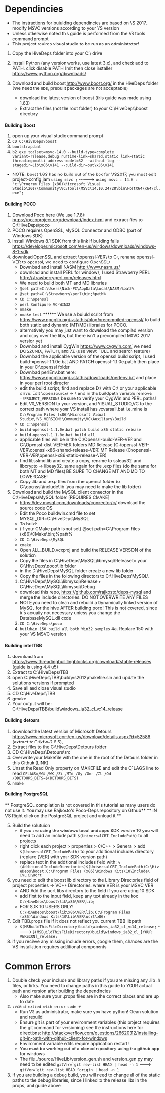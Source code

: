 
# Dependincies
* The instructions for buiulding dependincies are based on VS 2017, modify MSVC versions according to your VS version
* Unless otherwise noted this guide is performed from the VS tools command prompt
* This project reuires visual studio to be run as an administrator!
1. Copy the HiveDeps folder into your C:\ drive

2. Install Python (any version works, use latest 3.x), and check add to PATH. click disable PATH limit then close installer https://www.python.org/downloads/

3. Download and build boost http://www.boost.org/ in the HiveDeps folder (We need the libs, prebuilt packages are not acceptable)
	* download the latest version of boost (this guide was made using 1.63)
	* Extract the files (not the root folder) to your C:\HiveDeps\boost directory

  #### Building Boost
  1. open up your visual studio command prompt
  2. ```CD C:\HiveDeps\boost```
  3. ```bootstrap.bat```
  4. ```b2.exe toolset=msvc-14.0 --build-type=complete variant=release,debug runtime-link=shared,static link=static threading=multi address-model=32 --without-log --stagedir=lib\x86\v141 --build-dir=out\x86\v141```
  * NOTE: boost 1.63 has no build out of the box for VS2017, you must edit project-config.jam
  ```using msvc ;``` -----> ```using msvc : 14.0 : "c:\Program Files (x86)\Microsoft Visual Studio\2017\Community\VC\Tools\MSVC\14.10.24728\bin\HostX64\x64\cl.exe";```

#### Building POCO
1. Download Poco here (We use 1.7.8): https://pocoproject.org/download/index.html and extract files to C:\HiveDeps\poco
2. POCO requires OpenSSL, MySQL Connector and ODBC (part of Windows SDK)
3. install Windows 8.1 SDK from this link if building fails https://developer.microsoft.com/en-us/windows/downloads/windows-8-1-sdk
4. download OpenSSL and extract \openssl-VER\ to C:\, rename openssl-VER to openssl, we need to configure OpenSSL:
    * Download and install NASM http://www.nasm.us/
    * download and install PERL for windows, I used Strawberry PERL http://strawberryperl.com/releases.html
    * We need to build both MT and MD libraries
    * ```@set path=C:\Users\Nick-PC\AppData\Local\NASM;%path%```
    * ```@set path=C:\Strawberry\perl\bin;%path%```
    * ```CD C:\openssl```
    * ```perl Configure VC-WIN32```
    * ```nmake```
    * ```nmake test```
    ****** We use a buiuld script from https://www.npcglib.org/~stathis/blog/precompiled-openssl/ to build both static and dynamic (MT/MD) libraries for POCO.
    * alternatively you may just want to download the compiled version and copy over the libs, but there isn't a precompiled MSVC 2017 version yet
    * Download and install CygWin https://www.cygwin.com/ we need DOS2UNIX, PATCH, and 7Z (use view: FULL and search feature)
    * Download the applicable version of the openssl build script, I used build-openssl-1.1.0e.bat AND PATCH openssl-1.1.0e.patch then place in your C:\openssl folder
    * Download perlEnv.bat here: https://www.npcglib.org/~stathis/downloads/perlenv.bat and place in your perl root director
    * edit the build script, find and replace D:\ with C:\ or your applicable drive. Edit \opensource\ -> \ and in the buildpath variable remove ```-!PROJECT_VERSION!``` be sure to verify your CygWin and PERL paths!
    * Edit VS_VERSION to your version, and VISUAL_STUDIO_VC to the correct path where your VS install has vcvarsall.bat i.e. mine is ```C:\Program Files (x86)\Microsoft Visual Studio\!VS_VERSION!\Community\VC\Auxiliary\Build```
    * ```CD C:\openssl```
    * ```build-openssl-1.1.0e.bat patch build x86 static release```
    * ```build-openssl-1.1.0e.bat build all```
    * applicable files will be in the C:\Openssl-build-VER-VER and C:\Openssl-dist-VER-VER folders MD Release (C:\openssl-VER-VER\openssl-x86-shared-release-VER) MT Release (C:\openssl-VER-VER\openssl-x86-static-release-VER)
    * find libsslmd.lib and create a copy, rename to ssleay32, and libcrypto -> libeay32. same again for the .exp files (do the same for both MT and MD files) BE SURE TO CHANGE MT AND MD TO LOWERCASE!
    * Copy .lib and .exp files from the openssl folder to C:\openssl\include\lib (you may need to make the lib folder)
5. Download and build the MySQL client connector in the C:\HiveDeps\MySQL folder
[REQUIRES CMAKE]
    * https://dev.mysql.com/downloads/connector/c/ download the source code OS
    * Edit the Poco buildwin.cmd file to set MYSQL_DIR=C:\HiveDeps\MySQL
    * To build:
    * (if your CMake path is not set) @set path=C:\Program Files (x86)\CMake\bin;%path%
    * ```CD C:\HiveDeps\MySQL```
    * ```cmake```
    * Open ALL_BUILD.vcxproj and build the RELEASE VERSION of the solution
    * Copy the files in  C:\HiveDeps\MySQL\libmysql\Release to your C:\HiveDeps\poco\lib folder
    * in the C:\HiveDeps\MySQL folder create a new lib folder
    * Copy the files in the following directors to C:\HiveDeps\MySQL\
    1. C:\HiveDeps\MySQL\libmysql\Release + C:\HiveDeps\MySQL\libmysql\Debug
    * download this repo, https://github.com/rajkosto/deps-mysql and merge the include directories. DO NOT OVERWRITE ANY FILES
    * NOTE you need to clean and rebuild a Dynamically linked version of MySQL for the hive AFTER building poco! This is not covered, since it's actually not necessary unless you change the DatabaseMySQL.dll code
    3. ```CD C:\HiveDeps\poco```
    4. ```buildwin 150 build all both Win32 samples```
    4a. Replace 150 with your VS MSVC version

#### Building intel TBB
1. download from https://www.threadingbuildingblocks.org/download#stable-releases (guide is using 4.4 u5)
2. Extract to C:\HiveDeps\TBB
3. open C:\HiveDeps\TBB\build\vs2012\makefile.sln and update the solutions versions if prompted
4. Save all and close visual studio
5. CD C:\HiveDeps\TBB
6. gmake
7. Your output will be: C:\HiveDeps\TBB\build\windows_ia32_cl_vc14_release

#### Building detours
1. download the latest version of Microsoft Detours https://www.microsoft.com/en-us/download/details.aspx?id=52586 (extract to C:\kfw-2.6.5),
2. Extract files to the C:\HiveDeps\Detours folder
3. CD C:\HiveDeps\Detours\src
4. Overwrite your Makefile with the one in the root of the Detours folder in this Github (LINK)
4. Unset the Read Only property on MAKEFILE and edit the CFLAGS line to read ```CFLAGS=/W4 /WX /Zi /MTd /Gy /Gm- /Zl /Od /DDETOURS_BITS=$(DETOURS_BITS)```
5. ```nmake```

#### Building PostgreSQL
** PostgreSQL compilation is not covered in this tutorial as many users do not use it. You may use Rajkosto's Poco-Deps repository on Github**
** IN VS Right click on the PostgreSQL project and unload it **

5. Build the solutuion
	* if you are using the windows tooal and apps SDK version 10 you will need to add an include path ```$(UniversalCRT_IncludePath)``` to all projects
	* right click each project > properties > C/C++ > General > add ```$(UniversalCRT_IncludePath)``` to your additional includes directory (replace [VER] with your SDK version path)
	* replace text in the additional includes field with: ```%(AdditionalIncludeDirectories)$(UniversalCRT_IncludePath)C:\HiveDeps\boost;C:\Program Files (x86)\Windows Kits\10\Include\[VER]\ucrt```
6. you need to edit the boost lib directory to the Library Directories field of project properties -> VC++ Directories. where VER is your MSVC VER
	* AND Add the ucrt libs directory to the field if you are using 10 SDK
	* add first to the input field, keep any text already in the box ```C:\HiveDeps\boost\lib\x86\VER\lib;```
	* FOR SDK 10 USERS ONLY! ```C:\HiveDeps\boost\lib\x86\VER\lib;C:\Program Files (x86)\Windows Kits\10\Lib\VER\ucrt\x86;```
6. Edit TBB.props file if it does not reflect you current TBB lib path
	* ```$(MSBuildThisFileDirectory)build\windows_ia32_cl_vc14_release;``` ----> ```$(MSBuildThisFileDirectory)build\windows_ia32_cl_[YOUR VERSION]_release;```
8. if you recieve any missing include errors, google them, chances are the VS installation requires additional components

# Common Errors
1. Double check your include and library paths if you are missing any .lib .h files, or links. You need to change paths in this guide to YOUR actual path and version after building the dependincies
	* Also make sure your .props files are in the correct places and are up to date
2. ```:VCEnd exited with error code #```
	* Run VS as administrator, make sure you have python! Clean solution and rebuild
	* Ensure git is part of your environment variables (this project requires the git command for versioning) see the instructions here for directions: http://stackoverflow.com/questions/26620312/installing-git-in-path-with-github-client-for-windows
	* Environment variable edits require application restart!
	* You must be working out of a cloned repository using the github app for windows
	* The file ./source/HiveLib/version_gen.sh and version_gen.py may need to be edited ```gitVer=`git rev-list HEAD | head -n 1``` ---> ```gitVer=`git rev-list HEAD ^origin | head -n 1```
3. If you are building a debug build, you will need to change all of the static paths to the debug libraries, since I linked to the release libs in the props, and guide above